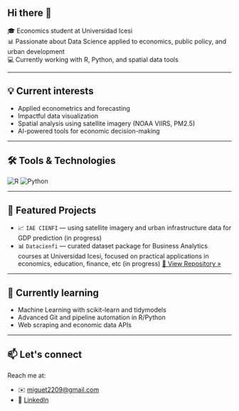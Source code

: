 ## Hi there 👋

🎓 Economics student at Universidad Icesi  
📊 Passionate about Data Science applied to economics, public policy, and urban development  
💻 Currently working with R, Python, and spatial data tools  

---

## 💡 Current interests

- Applied econometrics and forecasting
- Impactful data visualization
- Spatial analysis using satellite imagery (NOAA VIIRS, PM2.5)
- AI-powered tools for economic decision-making

---

## 🛠️ Tools & Technologies

![R](https://img.shields.io/badge/-R-276DC3?style=flat&logo=r&logoColor=white)
![Python](https://img.shields.io/badge/-Python-3776AB?style=flat&logo=python&logoColor=white)

---

## 📂 Featured Projects

- 📈 `IAE CIENFI` — using satellite imagery and urban infrastructure data for GDP prediction (in progress)
- 📊 `Datacienfi` — curated dataset package for Business Analytics courses at Universidad Icesi, focused on practical applications in economics, education, finance, etc (in progress)
[🔗 View Repository »](https://github.com/Miguet2209/)
---

## 🌱 Currently learning

- Machine Learning with scikit-learn and tidymodels
- Advanced Git and pipeline automation in R/Python
- Web scraping and economic data APIs

---

## 📫 Let's connect

Reach me at:
- ✉️ [miguet2209@gmail.com](mailto:miguet2209@gmail.com)
- 🔗 [LinkedIn](www.linkedin.com/in/miguel-angel-torres-montoya-6a7580294)
